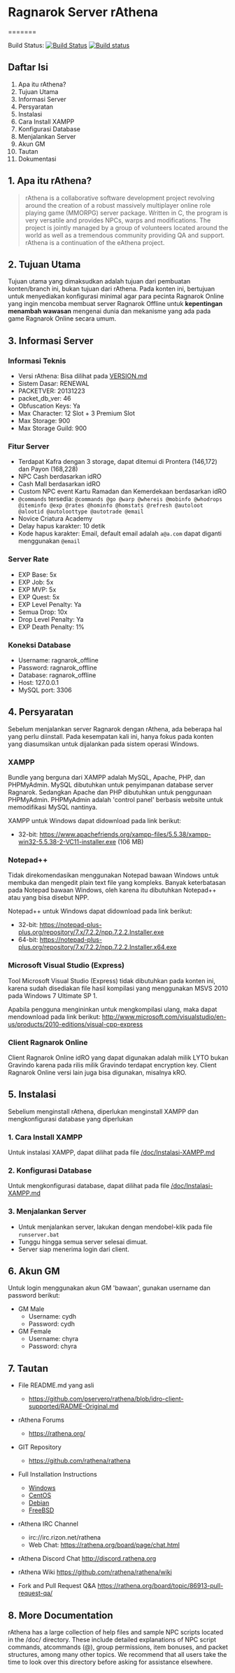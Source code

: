 # Ragnarok Server rAthena
=======

Build Status: [![Build Status](https://travis-ci.org/rathena/rathena.png?branch=master)](https://travis-ci.org/rathena/rathena) [![Build status](https://ci.appveyor.com/api/projects/status/8574b8nlwd57loda/branch/master?svg=true)](https://ci.appveyor.com/project/rAthenaAPI/rathena/branch/master)

Daftar Isi
---------
1. Apa itu rAthena?
2. Tujuan Utama
3. Informasi Server
4. Persyaratan
5. Instalasi
  1. Cara Install XAMPP
  2. Konfigurasi Database
  3. Menjalankan Server
6. Akun GM
7. Tautan
8. Dokumentasi

## 1. Apa itu rAthena?
> rAthena is a collaborative software development project revolving around the
creation of a robust massively multiplayer online role playing game (MMORPG)
server package. Written in C, the program is very versatile and provides NPCs,
warps and modifications. The project is jointly managed by a group of volunteers
located around the world as well as a tremendous community providing QA and
support. rAthena is a continuation of the eAthena project.

## 2. Tujuan Utama
Tujuan utama yang dimaksudkan adalah tujuan dari pembuatan konten/branch ini,
bukan tujuan dari rAthena. Pada konten ini, bertujuan untuk menyediakan
konfigurasi minimal agar para pecinta Ragnarok Online yang ingin mencoba
membuat server Ragnarok Offline untuk **kepentingan menambah wawasan** mengenai
dunia dan mekanisme yang ada pada game Ragnarok Online secara umum.

## 3. Informasi Server

### Informasi Teknis
* Versi rAthena: Bisa dilihat pada [VERSION.md](https://github.com/pservero/rathena/blob/idro-client-supported/VERSION.md)
* Sistem Dasar: RENEWAL
* PACKETVER: 20131223
* packet_db_ver: 46
* Obfuscation Keys: Ya
* Max Character: 12 Slot + 3 Premium Slot
* Max Storage: 900
* Max Storage Guild: 900

### Fitur Server
* Terdapat Kafra dengan 3 storage, dapat ditemui di Prontera (146,172) dan Payon (168,228)
* NPC Cash berdasarkan idRO
* Cash Mall berdasarkan idRO
* Custom NPC event Kartu Ramadan dan Kemerdekaan berdasarkan idRO
* `@commands` tersedia: `@commands @go @warp @whereis @mobinfo @whodrops @iteminfo @exp @rates @hominfo @homstats @refresh @autoloot @alootid @autoloottype @autotrade @email`
* Novice Criatura Academy
* Delay hapus karakter: 10 detik
* Kode hapus karakter: Email, default email adalah `a@a.com` dapat diganti menggunakan `@email`

### Server Rate
* EXP Base: 5x
* EXP Job: 5x
* EXP MVP: 5x
* EXP Quest: 5x
* EXP Level Penalty: Ya
* Semua Drop: 10x
* Drop Level Penalty: Ya
* EXP Death Penalty: 1%

### Koneksi Database
* Username: ragnarok_offline
* Password: ragnarok_offline
* Database: ragnarok_offline
* Host: 127.0.0.1
* MySQL port: 3306

## 4. Persyaratan
Sebelum menjalankan server Ragnarok dengan rAthena, ada beberapa hal yang perlu
diinstall. Pada kesempatan kali ini, hanya fokus pada konten yang diasumsikan
untuk dijalankan pada sistem operasi Windows.

### XAMPP
Bundle yang berguna dari XAMPP adalah MySQL, Apache, PHP, dan PHPMyAdmin. MySQL
dibutuhkan untuk penyimpanan database server Ragnarok. Sedangkan Apache dan PHP
dibutuhkan untuk penggunaan PHPMyAdmin. PHPMyAdmin adalah 'control panel' berbasis
website untuk memodifikasi MySQL nantinya.

XAMPP untuk Windows dapat didownload pada link berikut:
* 32-bit: https://www.apachefriends.org/xampp-files/5.5.38/xampp-win32-5.5.38-2-VC11-installer.exe (106 MB)

### Notepad++
Tidak direkomendasikan menggunakan Notepad bawaan Windows untuk membuka dan
mengedit plain text file yang kompleks. Banyak keterbatasan pada Notepad bawaan
Windows, oleh karena itu dibutuhkan Notepad++ atau yang bisa disebut NPP.

Notepad++ untuk Windows dapat didownload pada link berikut:
* 32-bit: https://notepad-plus-plus.org/repository/7.x/7.2.2/npp.7.2.2.Installer.exe
* 64-bit: https://notepad-plus-plus.org/repository/7.x/7.2.2/npp.7.2.2.Installer.x64.exe

### Microsoft Visual Studio (Express)
Tool Microsoft Visual Studio (Express) tidak dibutuhkan pada konten ini, karena
sudah disediakan file hasil kompilasi yang menggunakan MSVS 2010 pada Windows 7
Ultimate SP 1.

Apabila pengguna mengininkan untuk mengkompilasi ulang, maka dapat
mendownload pada link berikut:
http://www.microsoft.com/visualstudio/en-us/products/2010-editions/visual-cpp-express

### Client Ragnarok Online
Client Ragnarok Online idRO yang dapat digunakan adalah milik LYTO bukan Gravindo
karena pada rilis milik Gravindo terdapat encryption key. Client Ragnarok Online
versi lain juga bisa digunakan, misalnya kRO.

## 5. Instalasi
Sebelium menginstall rAthena, diperlukan menginstall XAMPP dan mengkonfigurasi
database yang diperlukan

### 1. Cara Install XAMPP
Untuk instalasi XAMPP, dapat dilihat pada file [/doc/Instalasi-XAMPP.md](https://github.com/pservero/rathena/blob/idro-client-supported/doc/Instalasi-XAMPP.md)

### 2. Konfigurasi Database
Untuk mengkonfigurasi database, dapat dilihat pada file [/doc/Instalasi-XAMPP.md](https://github.com/pservero/rathena/blob/idro-client-supported/doc/Konfigurasi-Database.md)

### 3. Menjalankan Server
* Untuk menjalankan server, lakukan dengan mendobel-klik pada file `runserver.bat`
* Tunggu hingga semua server selesai dimuat.
* Server siap menerima login dari client.


## 6. Akun GM
Untuk login menggunakan akun GM 'bawaan', gunakan username dan password berikut:
* GM Male
  * Username: cydh
  * Password: cydh
* GM Female
  * Username: chyra
  * Password: chyra


## 7. Tautan
* File README.md yang asli
	* https://github.com/pservero/rathena/blob/idro-client-supported/RADME-Original.md

* rAthena Forums
	* https://rathena.org/

* GIT Repository
	* https://github.com/rathena/rathena

* Full Installation Instructions
	* [Windows](https://github.com/rathena/rathena/wiki/Install-on-Windows)
	* [CentOS](https://github.com/rathena/rathena/wiki/Install-on-Centos)
	* [Debian](https://github.com/rathena/rathena/wiki/Install-on-Debian)
	* [FreeBSD](https://github.com/rathena/rathena/wiki/Install-on-FreeBSD)
	
* rAthena IRC Channel
	* irc://irc.rizon.net/rathena
	* Web Chat: https://rathena.org/board/page/chat.html

* rAthena Discord Chat
	http://discord.rathena.org

* rAthena Wiki
	https://github.com/rathena/rathena/wiki

* Fork and Pull Request Q&A
	https://rathena.org/board/topic/86913-pull-request-qa/


## 8. More Documentation
rAthena has a large collection of help files and sample NPC scripts located in the /doc/
directory. These include detailed explanations of NPC script commands, atcommands (@),
group permissions, item bonuses, and packet structures, among many other topics. We
recommend that all users take the time to look over this directory before asking for
assistance elsewhere.
